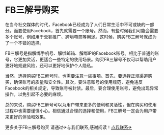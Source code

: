 # FB三解号购买

在当今社交媒体的时代，Facebook已经成为了人们日常生活中不可或缺的一部分。而要使用Facebook，首先就需要一个账号。然而，有些时候我们可能会需要多个账号，例如用于营销推广、跨境电商等用途。这时候，购买FB三解号就成为了一个不错的选择。

FB三解号是指解绑手机号、解绑邮箱、解绑IP的Facebook账号。相比于普通的账号，它更加灵活，更适合一些特定的使用场景。购买FB三解号不仅可以帮助用户更好地规避风险，还可以更好地保护个人隐私。

当然，选择购买FB三解号时，也需要注意一些事项。首先，要选择正规渠道购买，确保账号的质量和安全性。其次，要注意账号的使用规范，避免违反Facebook的相关规定，导致账号被封禁。最后，要合理使用账号，避免出现异常操作，以免引起不必要的麻烦。

总的来说，购买FB三解号可以为用户带来更多的便利和灵活性，但在购买和使用过程中也需要谨慎小心。相信通过合理的选择和使用，FB三解号一定会为用户带来更好的体验和效果。

更多关于FB三解号购买 请通过✈与我们联系,感谢阅读！[点我联系✈](https://go.G208.com)